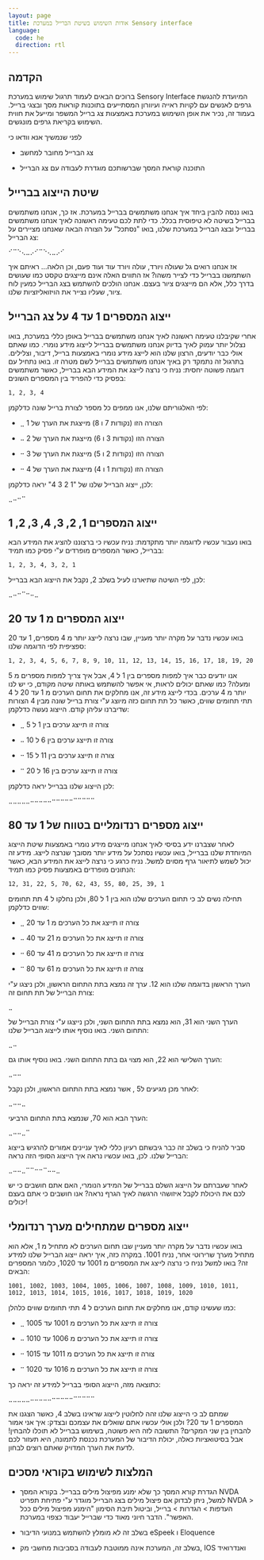 ```yaml
---
layout: page
title: אודות השימוש בשיטת הברייל במערכת Sensory interface
language:
  code: he
  direction: rtl
---
```



## הקדמה


ברוכים הבאים לעמוד תרגול שימוש במערכת Sensory Interface המיועדת להנגשת גרפים לאנשים עם לקויות ראייה ועיוורון המסתייעים בתוכנות קוראות מסך ובצגי ברייל. בעמוד זה, נכיר את אופן השימוש במערכת באמצעות צג ברייל המשפר ומייעל את חווית השימוש בקריאת גרפים מונגשים.


לפני שנמשיך אנא וודאו כי


- צג הברייל מחובר למחשב

- התוכנה קוראת המסך שברשותכם מוגדרת לעבודה עם צג הברייל


## שיטת הייצוג בברייל


בואו ננסה להבין ביחד איך אנחנו משתמשים בברייל במערכת. אז כך, אנחנו משתמשים בברייל בשיטה לא טיפוסית בכלל. כדי לתת לכם טעימה ראשונה לאיך אנחנו משתמשים בברייל ובצג הברייל במערכת שלנו, בואו "נסתכל" על הצורה הבאה שאנחנו מציירים על צג הברייל:


```
⠊⠉⠑⢄⣀⡠⠊⠉⠑⢄⣀⡠⠊
```


אז אנחנו רואים גל שעולה ויורד, עולה ויורד עוד ועוד פעם, וכן הלאה… ראיתם איך השתמשנו בברייל כדי לצייר משהו? אז התווים האלה אינם מייצגים טקסט כמו שעושים בדרך כלל, אלא הם מייצגים ציור בעצם. אנחנו הולכים להשתמש בצג הברייל כמעין לוח ציור, שעליו נצייר את הויזואליזציות שלנו.


## ייצוג המספרים 1 עד 4 על צג הברייל


אחרי שקיבלנו טעימה ראשונה לאיך אנחנו משתמשים בברייל באופן כללי במערכת, בואו נצלול יותר עמוק לאיך בדיוק אנחנו משתמשים בברייל לייצוג מידע נומרי. כמו שאתם אולי כבר יודעים, הרצון שלנו הוא לייצג מידע נומרי באמצעות ברייל, דיבור, וצלילים. בתרגול זה נתמקד רק באיך אנחנו משתמשים בברייל לשם מטרה זו. בואו נתחיל עם דוגמה פשוטה יחסית: נניח כי נרצה לייצג את המידע הבא בברייל, כאשר משתמשים בפסיק כדי להפריד בין המספרים השונים:


```
1, 2, 3, 4
```


לפי האלגוריתם שלנו, אנו ממפים כל מספר לצורת ברייל שונה כדלקמן:


- `⣀` הצורה הזו (נקודות 7 ו 8) מייצגת את הערך של 1

- `⠤` הצורה הזו (נקודות 3 ו 6) מייצגת את הערך של 2

- `⠒` הצורה הזו (נקודות 2 ו 5) מייצגת את הערך של 3

- `⠒` הצורה הזו (נקודות 1 ו 4) מייצגת את הערך של 4


לכן, ייצוג הברייל שלנו של "1 2 3 4" יראה כדלקמן:


```
⣀⠤⠒⠉
```


## ייצוג המספרים 1, 2, 3, 4, 3, 2, 1


בואו נעבור עכשיו לדוגמה יותר מתקדמת: נניח עכשיו כי ברצוננו להציג את המידע הבא בברייל, כאשר המספרים מופרדים ע"י פסיק כמו תמיד:


```
1, 2, 3, 4, 3, 2, 1
```


לכן, לפי השיטה שתיארנו לעיל בשלב 2, נקבל את הייצוג הבא בברייל:


```
⣀⠤⠒⠉⠒⠤⣀
```


## ייצוג המספרים מ 1 עד 20


בואו עכשיו נדבר על מקרה יותר מעניין, שבו נרצה לייצג יותר מ 4 מספרים, 1 עד 20 ספציפית לפי הדוגמה שלנו:


```
1, 2, 3, 4, 5, 6, 7, 8, 9, 10, 11, 12, 13, 14, 15, 16, 17, 18, 19, 20
```

אנו יודעים כבר איך למפות מספרים בין 1 ל 4, אבל איך צריך למפות מספרים מ 5 ומעלה? כמו שאתם יכולים לראות, אי אפשר להשתמש באותה שיטה מקודם, כי יש לנו יותר מ 4 ערכים. בכדי לייצג מידע זה, אנו מחלקים את תחום הערכים מ 1 עד 20 ל 4 תתי תחומים שווים, כאשר כל תת תחום כזה מיוצג ע"י צורת ברייל שונה מבין 4 הצורות שדיברנו עליהן קודם. הייצוג נעשה כדלקמן:


- `⣀` צורה זו תייצג ערכים בין 1 ל 5

- `⠤` צורה זו תייצג ערכים בין 6 ל 10

- `⠒` צורה זו תייצג ערכים בין 11 ל 15

- `⠉` צורה זו תייצג ערכים בין 16 ל 20


לכן הייצוג שלנו בברייל יראה כדלקמן:


```
⣀⣀⣀⣀⣀⠤⠤⠤⠤⠤⠒⠒⠒⠒⠒⠉⠉⠉⠉⠉
```


## ייצוג מספרים רנדומליים בטווח של 1 עד 80


לאחר שצברנו ידע בסיסי לאיך אנחנו מייצגים מידע נומרי באמצעות שיטת הייצוג המיוחדת שלנו בברייל, בואו עכשיו נסתכל על מידע יותר מסובך שנרצה לייצג. מידע זה יכול לשמש לתיאור גרף מסוים למשל. נניח כרגע כי נרצה לייצג את המידע הבא, כאשר הנתונים מופרדים באמצעות פסיק כמו תמיד:


```
12, 31, 22, 5, 70, 62, 43, 55, 80, 25, 39, 1
```


תחילה נשים לב כי תחום הערכים שלנו הוא בין 1 ל 80, ולכן נחלקו ל 4 תת תחומים שווים כדלקמן:


- `⣀` צורה זו תייצג את כל הערכים מ 1 עד 20

- `⠤` צורה זו תייצג את כל הערכים מ 21 עד 40

- `⠒` צורה זו תייצג את כל הערכים מ 41 עד 60

- `⠉` צורה זו תייצג את כל הערכים מ 61 עד 80


הערך הראשון בדוגמה שלנו הוא 12. ערך זה נמצא בתת התחום הראשון, ולכן ניצגו ע"י צורת הברייל של תת תחום זה:


```
⣀
```

הערך השני הוא 31, הוא נמצא בתת התחום השני, ולכן נייצגו ע"י צורת הברייל של התחום השני. בואו נוסיף אותו לייצוג הברייל שלנו:


```
⣀⠤
```


הערך השלישי הוא 22, הוא מצוי גם בתת התחום השני. בואו נוסיף אותו גם:


```
⣀⠤⠤
```


לאחר מכן מגיעים ל5 , אשר נמצא בתת התחום הראשון, ולכן נקבל:


```
⣀⠤⠤⣀
```


הערך הבא הוא 70, שנמצא בתת התחום הרביעי:


```
⣀⠤⠤⣀⠉
```


סביר להניח כי בשלב זה כבר גיבשתם רעיון כללי לאיך עניינים אמורים להרגיש בייצוג הברייל שלנו. לכן, בואו עכשיו נראה איך הייצוג הסופי הזה נראה:


```
⣀⠤⠤⣀⠉⠉⠒⠒⠉⠤⠤⣀
```


לאחר שעברתם על הייצוג השלם בברייל של המידע הנומרי, האם אתם חושבים כי יש לכם את היכולת לקבל איזושהי הרגשה לאיך הגרף נראה? אנו חושבים כי אתם בעצם יכולים!


## ייצוג מספרים שמתחילים מערך רנדומלי


בואו עכשיו נדבר על מקרה יותר מעניין שבו תחום הערכים לא מתחיל מ 1, אלא הוא מתחיל מערך שרירוטי אחר, נניח 1001. במקרה כזה, איך יראה ייצוג הברייל שלנו למידע זה? בואו למשל נניח כי נרצה לייצג את המספרים מ 1001 עד 1020, כלומר המספרים הבאים:


```
1001, 1002, 1003, 1004, 1005, 1006, 1007, 1008, 1009, 1010, 1011, 1012, 1013, 1014, 1015, 1016, 1017, 1018, 1019, 1020
```


כמו שעשינו קודם, אנו מחלקים את תחום הערכים ל 4 תתי תחומים שווים כלהלן:


- `⣀` צורה זו תייצג את כל הערכים מ 1001 עד 1005

- `⠤` צורה זו תייצג את כל הערכים מ 1006 עד 1010

- `⠒` צורה זו תייצג את כל הערכים מ 1011 עד 1015

- `⠉` צורה זו תייצג את כל הערכים מ 1016 עד 1020


כתוצאה מזה, הייצוג הסופי בברייל למידע זה יראה כך:


```
⣀⣀⣀⣀⣀⠤⠤⠤⠤⠤⠒⠒⠒⠒⠒⠉⠉⠉⠉⠉
```


שמתם לב כי הייצוג שלנו זהה לחלוטין לייצוג שראינו בשלב 4, כאשר הצגנו את המספרים 1 עד 20? ולכן אולי עכשיו אתם שואלים את עצמכם ובצדק: איך אני אמור להבחין בין שני המקרים? התשובה לזה היא פשוטה, בשימוש בברייל לא תוכלו להבחין! אבל בסיטואציות כאלה, יכולת הדיבור של המערכת נכנסת לתמונה, היא תעזור לכם לדעת את הערך המדויק שאתם רוצים לבחון.


## המלצות לשימוש בקוראי מסכים


* הגדרת קורא המסך כך שלא ימנע מפיצול מילים בברייל. בקורא המסך NVDA למשל, ניתן לבדוק אם פיצול מילים בצג הברייל מוגדר ע"י פתיחת תפריט NVDA > העדפות > הגדרות > ברייל, וביטול תיבת הסימון "הימנע מפיצול מילים ככל האפשר". הדבר חיוני מאוד כדי שברייל יעבוד כצפוי במערכת.


- בשלב זה לא מומלץ להשתמש במנועי הדיבור eSpeek ו Eloquence

- בשלב זה, המערכת אינה ממוטבת לעבודה בסביבות מחשבי מק, IOS ואנדרואיד
